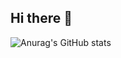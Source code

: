 ## Hi there 👋

![Anurag's GitHub stats](https://github-readme-stats.vercel.app/api?username=JingyuanZhou&show_icons=true)

<!--
**JingyuanZhou/JingyuanZhou** is a ✨ _special_ ✨ repository because its `README.md` (this file) appears on your GitHub profile.

Here are some ideas to get you started:

- 🔭 I’m currently working on ...
- 🌱 I’m currently learning ...
- 👯 I’m looking to collaborate on ...
- 🤔 I’m looking for help with ...
- 💬 Ask me about ...
- 📫 How to reach me: ...
- 😄 Pronouns: ...
- ⚡ Fun fact: ...
-->
